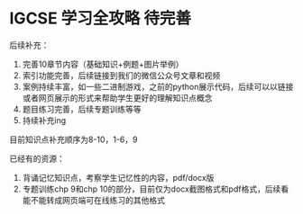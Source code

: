 # IGCSE 学习全攻略 待完善

后续补充：

1. 完善10章节内容（基础知识+例题+图片举例）
2. 索引功能完善，后续链接到我们的微信公众号文章和视频
3. 案例持续丰富，如一些二进制游戏，之前的python展示代码，后续可以以链接或者网页展示的形式来帮助学生更好的理解知识点概念
4. 题目练习完善，后续专题训练等等
5. 持续补充ing

目前知识点补充顺序为8-10，1-6，9

已经有的资源：

1. 背诵记忆知识点，考察学生记忆性的内容，pdf/docx版
2. 专题训练chp 9和chp 10的部分，目前仅为docx截图格式和pdf格式，后续看能不能转成网页端可在线练习的其他格式